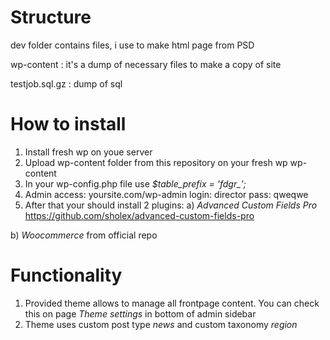# Structure
dev folder contains files, i use to make html page from PSD

wp-content : it's a dump of necessary files to make a copy of site

testjob.sql.gz : dump of sql


# How to install
1. Install fresh wp on youe server 
2. Upload wp-content folder from this repository on your fresh wp wp-content
3. In your wp-config.php file use  *$table_prefix  = 'fdgr_';*
4. Admin access:
yoursite.com/wp-admin
login: director
pass: qweqwe
5. After that your should install 2 plugins:
a) *Advanced Custom Fields Pro* https://github.com/sholex/advanced-custom-fields-pro

b) *Woocommerce* from official repo

# Functionality
1. Provided theme allows to manage all frontpage content.
You can check this on page _Theme settings_ in bottom of admin sidebar
2. Theme uses custom post type *news* and custom taxonomy *region*

